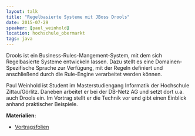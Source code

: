 ```yaml
---
layout: talk
title: "Regelbasierte Systeme mit JBoss Drools"
date: 2015-07-29
speaker: [paul_weinhold]
location: hochschule_obermarkt
tags: java
---
```


Drools ist ein Business-Rules-Mangement-System, mit dem sich Regelbasierte Systeme entwickeln lassen. Dazu stellt es
eine Domainen-Spezifische Sprache zur Verfügung, mit der Regeln definiert und anschließend durch die Rule-Engine
verarbeitet werden können.

Paul Weinhold ist Student im Masterstudiengang Informatik der Hochschule Zittau/Görlitz. Daneben arbeitet er bei der
DB-Netz AG und setzt dort u.a. auch Drools ein. Im Vortrag stellt er die Technik vor und gibt einen Einblick anhand
praktischer Beispiele.

**Materialien:**

- [Vortragsfolien](/downloads/juggr_drools.pdf)

